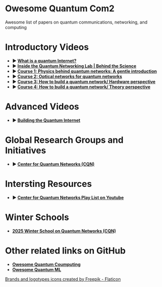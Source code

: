 # Owesome Quantum Com2
Awesome list of papers on quantum communications, networking, and computing


# Introductory Videos
<!-- - <img src="https://github.com/user-attachments/assets/4d07a54c-2aa7-4b0b-a283-48536610406d" alt="Youtube" width="18"/> <a href="https://www.youtube.com/watch?v=PCKoT9xcyXI" title="What is a quantum Internet?">What is a quantum Internet?</a> -->
- **▶️ [What is a quantum Internet?](https://www.youtube.com/watch?v=PCKoT9xcyXI)**
- **▶️ [Inside the Quantum Networking Lab | Behind the Science](https://www.youtube.com/watch?v=6EqW4Y8ZfTQ)** 
- **▶️ [Course 1: Physics behind quantum networks: A gentle introduction](https://www.youtube.com/watch?v=jRI1nTlQWAU)**
- **▶️ [Course 2: Optical networks for quantum networks](https://www.youtube.com/watch?v=VCyhGSQFrs0)**
- **▶️ [Course 3: How to build a quantum network/ Hardware perspective](https://www.youtube.com/watch?v=iGdbROJfmiw)**
- **▶️ [Course 4: How to build a quantum network/ Theory perspective](https://www.youtube.com/watch?v=pZJVU_60Gd8)**
<!-- - [<img src="https://img.youtube.com/vi/VIDEO_ID/maxresdefault.jpg" alt="Video Thumbnail" width="50%">](https://www.youtube.com/watch?v=PCKoT9xcyXI) -->

# Advanced Videos
- **▶️ [Building the Quantum Internet](https://www.youtube.com/watch?v=40TcmAc6SCY)**

# Global Research Groups and Initiatives
- **▶️ [Center for Quantum Networks (CQN)](https://cqn-erc.arizona.edu/)**
  
# Intersting Resources
- **▶️ [ Center for Quantum Networks Play List on Youtube](https://www.youtube.com/@centerforquantumnetworks)**

# Winter Schools
- **[2025 Winter School on Quantum Networks (CQN)](https://cqn-erc.arizona.edu/2025winter-school)** 

# Other related links on GitHub
- **[Owesome Quantum Coumputing](https://github.com/desireevl/awesome-quantum-computing)**
- **[Owesome Quantum ML](https://github.com/krishnakumarsekar/awesome-quantum-machine-learning)**

<a href="https://www.flaticon.com/free-icons/brands-and-logotypes" title="brands and logotypes icons"> Brands and logotypes icons created by Freepik - Flaticon</a>

